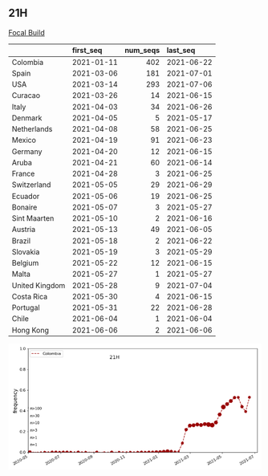 

## 21H
[Focal Build](https://nextstrain.org/groups/neherlab/ncov/21H)

|                | first_seq   |   num_seqs | last_seq   |
|:---------------|:------------|-----------:|:-----------|
| Colombia       | 2021-01-11  |        402 | 2021-06-22 |
| Spain          | 2021-03-06  |        181 | 2021-07-01 |
| USA            | 2021-03-14  |        293 | 2021-07-06 |
| Curacao        | 2021-03-26  |         14 | 2021-06-15 |
| Italy          | 2021-04-03  |         34 | 2021-06-26 |
| Denmark        | 2021-04-05  |          5 | 2021-05-17 |
| Netherlands    | 2021-04-08  |         58 | 2021-06-25 |
| Mexico         | 2021-04-19  |         91 | 2021-06-23 |
| Germany        | 2021-04-20  |         12 | 2021-06-15 |
| Aruba          | 2021-04-21  |         60 | 2021-06-14 |
| France         | 2021-04-28  |          3 | 2021-06-25 |
| Switzerland    | 2021-05-05  |         29 | 2021-06-29 |
| Ecuador        | 2021-05-06  |         19 | 2021-06-25 |
| Bonaire        | 2021-05-07  |          3 | 2021-05-27 |
| Sint Maarten   | 2021-05-10  |          2 | 2021-06-16 |
| Austria        | 2021-05-13  |         49 | 2021-06-05 |
| Brazil         | 2021-05-18  |          2 | 2021-06-22 |
| Slovakia       | 2021-05-19  |          3 | 2021-05-29 |
| Belgium        | 2021-05-22  |         12 | 2021-06-15 |
| Malta          | 2021-05-27  |          1 | 2021-05-27 |
| United Kingdom | 2021-05-28  |          9 | 2021-07-04 |
| Costa Rica     | 2021-05-30  |          4 | 2021-06-15 |
| Portugal       | 2021-05-31  |         22 | 2021-06-28 |
| Chile          | 2021-06-04  |          1 | 2021-06-04 |
| Hong Kong      | 2021-06-06  |          2 | 2021-06-06 |

![Overall trends 21H](/overall_trends_figures/overall_trends_21H.png)